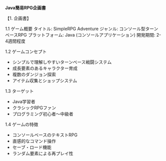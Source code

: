 
**Java簡易RPG企画書**

【1. 企画書】

1.1 ゲーム概要
タイトル: SimpleRPG Adventure
ジャンル: コンソール型ターンベースRPG
プラットフォーム: Java (コンソールアプリケーション)
開発期間: 2-4週間程度

1.2 ゲームコンセプト
- シンプルで理解しやすいターンベース戦闘システム
- 成長要素のあるキャラクター育成
- 複数のダンジョン探索
- アイテム収集とショップシステム

1.3 ターゲット
- Java学習者
- クラシックRPGファン
- プログラミング初心者〜中級者

1.4 ゲームの特徴
- コンソールベースのテキストRPG
- 直感的なコマンド操作
- セーブ・ロード機能
- ランダム要素による再プレイ性